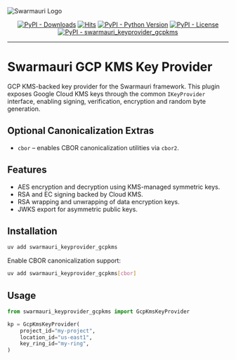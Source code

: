 <picture>
  <source media="(prefers-color-scheme: dark)"  srcset="https://res.cloudinary.com/dryedzrlo/image/upload/v1757724629/swarmauri_brand_frag_light_mg8cmd.png">
  <source media="(prefers-color-scheme: light)" srcset="https://res.cloudinary.com/dryedzrlo/image/upload/v1757724629/swarmauri_brand_frag_dark_tzjuja.png">
  <!-- Fallback below (see #2) -->
  <img alt="Swarmauri Logo" src="https://res.cloudinary.com/dryedzrlo/image/upload/v1757724629/swarmauri_brand_frag_dark_tzjuja.png">
</picture>

<p align="center">
    <a href="https://pypi.org/project/swarmauri_keyprovider_gcpkms/">
        <img src="https://img.shields.io/pypi/dm/swarmauri_keyprovider_gcpkms" alt="PyPI - Downloads"/></a>
    <a href="https://hits.sh/github.com/swarmauri/swarmauri-sdk/tree/master/pkgs/community/swarmauri_keyprovider_gcpkms/">
        <img alt="Hits" src="https://hits.sh/github.com/swarmauri/swarmauri-sdk/tree/master/pkgs/community/swarmauri_keyprovider_gcpkms.svg"/></a>
    <a href="https://pypi.org/project/swarmauri_keyprovider_gcpkms/">
        <img src="https://img.shields.io/pypi/pyversions/swarmauri_keyprovider_gcpkms" alt="PyPI - Python Version"/></a>
    <a href="https://pypi.org/project/swarmauri_keyprovider_gcpkms/">
        <img src="https://img.shields.io/pypi/l/swarmauri_keyprovider_gcpkms" alt="PyPI - License"/></a>
    <a href="https://pypi.org/project/swarmauri_keyprovider_gcpkms/">
        <img src="https://img.shields.io/pypi/v/swarmauri_keyprovider_gcpkms?label=swarmauri_keyprovider_gcpkms&color=green" alt="PyPI - swarmauri_keyprovider_gcpkms"/></a>

</p>

---

# Swarmauri GCP KMS Key Provider

GCP KMS-backed key provider for the Swarmauri framework. This plugin exposes
Google Cloud KMS keys through the common `IKeyProvider` interface, enabling
signing, verification, encryption and random byte generation.

## Optional Canonicalization Extras

- `cbor` – enables CBOR canonicalization utilities via `cbor2`.

## Features

- AES encryption and decryption using KMS-managed symmetric keys.
- RSA and EC signing backed by Cloud KMS.
- RSA wrapping and unwrapping of data encryption keys.
- JWKS export for asymmetric public keys.

## Installation

```bash
uv add swarmauri_keyprovider_gcpkms
```

Enable CBOR canonicalization support:

```bash
uv add swarmauri_keyprovider_gcpkms[cbor]
```

## Usage

```python
from swarmauri_keyprovider_gcpkms import GcpKmsKeyProvider

kp = GcpKmsKeyProvider(
    project_id="my-project",
    location_id="us-east1",
    key_ring_id="my-ring",
)
```
